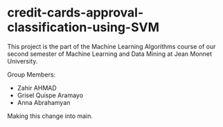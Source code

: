 # credit-cards-approval-classification-using-SVM
This project is the part of the Machine Learning Algorithms course of our second semester of Machine Learning and Data Mining at Jean Monnet University.

Group Members:

- Zahir AHMAD
- Grisel Quispe Aramayo
- Anna Abrahamyan


Making this change into main.